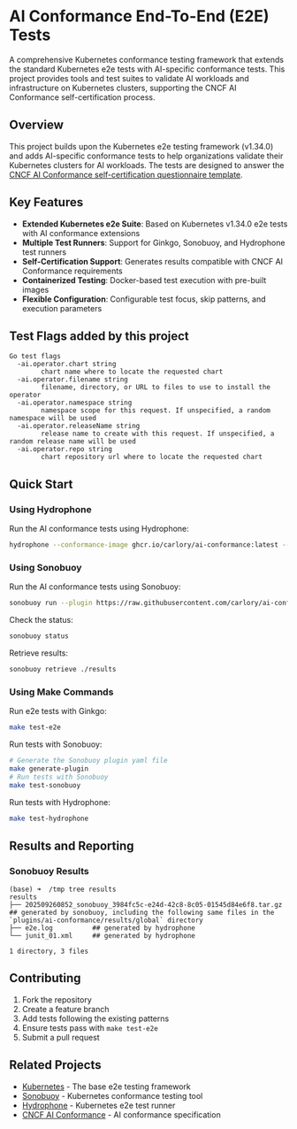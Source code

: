 # AI Conformance End-To-End (E2E) Tests

A comprehensive Kubernetes conformance testing framework that extends the standard Kubernetes e2e tests with AI-specific conformance tests. This project provides tools and test suites to validate AI workloads and infrastructure on Kubernetes clusters, supporting the CNCF AI Conformance self-certification process.

## Overview

This project builds upon the Kubernetes e2e testing framework (v1.34.0) and adds AI-specific conformance tests to help organizations validate their Kubernetes clusters for AI workloads. The tests are designed to answer the [CNCF AI Conformance self-certification questionnaire template](https://github.com/cncf/ai-conformance/blob/main/self-cert-questionnaire-template.yaml).

## Key Features

- **Extended Kubernetes e2e Suite**: Based on Kubernetes v1.34.0 e2e tests with AI conformance extensions
- **Multiple Test Runners**: Support for Ginkgo, Sonobuoy, and Hydrophone test runners
- **Self-Certification Support**: Generates results compatible with CNCF AI Conformance requirements
- **Containerized Testing**: Docker-based test execution with pre-built images
- **Flexible Configuration**: Configurable test focus, skip patterns, and execution parameters

## Test Flags added by this project

```
Go test flags
  -ai.operator.chart string
    	chart name where to locate the requested chart
  -ai.operator.filename string
    	filename, directory, or URL to files to use to install the operator
  -ai.operator.namespace string
    	namespace scope for this request. If unspecified, a random namespace will be used
  -ai.operator.releaseName string
    	release name to create with this request. If unspecified, a random release name will be used
  -ai.operator.repo string
    	chart repository url where to locate the requested chart
```

## Quick Start

### Using Hydrophone

Run the AI conformance tests using Hydrophone:

```bash
hydrophone --conformance-image ghcr.io/carlory/ai-conformance:latest --focus="\[AIConformance\]" --skip="\[Disruptive\]|NoExecuteTaintManager" --output-dir ./results
```

### Using Sonobuoy

Run the AI conformance tests using Sonobuoy:

```bash
sonobuoy run --plugin https://raw.githubusercontent.com/carlory/ai-conformance/master/sonobuoy-plugin.yaml
```

Check the status:
```bash
sonobuoy status
```

Retrieve results:
```bash
sonobuoy retrieve ./results
```

### Using Make Commands

Run e2e tests with Ginkgo:
```bash
make test-e2e
```

Run tests with Sonobuoy:
```bash
# Generate the Sonobuoy plugin yaml file
make generate-plugin
# Run tests with Sonobuoy
make test-sonobuoy
```

Run tests with Hydrophone:
```bash
make test-hydrophone
```

## Results and Reporting

### Sonobuoy Results

```
(base) ➜  /tmp tree results
results
├── 202509260852_sonobuoy_3984fc5c-e24d-42c8-8c05-01545d84e6f8.tar.gz  ## generated by sonobuoy, including the following same files in the `plugins/ai-conformance/results/global` directory
├── e2e.log          ## generated by hydrophone
└── junit_01.xml     ## generated by hydrophone

1 directory, 3 files
```

## Contributing

1. Fork the repository
2. Create a feature branch
3. Add tests following the existing patterns
4. Ensure tests pass with `make test-e2e`
5. Submit a pull request

## Related Projects

- [Kubernetes](https://github.com/kubernetes/kubernetes) - The base e2e testing framework
- [Sonobuoy](https://github.com/vmware-tanzu/sonobuoy) - Kubernetes conformance testing tool
- [Hydrophone](https://github.com/kubernetes-sigs/hydrophone) - Kubernetes e2e test runner
- [CNCF AI Conformance](https://github.com/cncf/ai-conformance) - AI conformance specification
